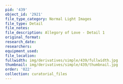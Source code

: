 ```yaml
---
pid: '439'
object_id: '2921'
file_type_category: Normal Light Images
file_type: Detail
file_notes:
file_description: Allegory of Love - Detail 1
original_format:
research_date:
researchers:
equipment_used:
file_location:
fullwidth: img/derivatives/simple/439/fullwidth.jpg
thumbnail: img/derivatives/simple/439/thumbnail.jpg
order: '022'
collection: curatorial_files
---
```

